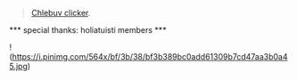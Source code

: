> [Chlebuv clicker](http://chlebovy.kundy.cloud/).

*** special thanks: holiatuisti members ***

!(https://i.pinimg.com/564x/bf/3b/38/bf3b389bc0add61309b7cd47aa3b0a45.jpg)
